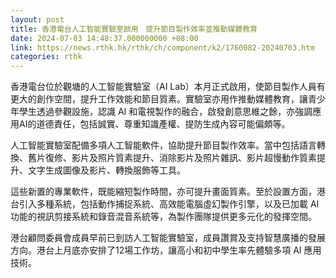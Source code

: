 ```yaml
---
layout: post
title: 香港電台人工智能實驗室啟用　提升節目製作效率並推動媒體教育
date: 2024-07-03 14:48:37.000000000 +08:00
link: https://news.rthk.hk/rthk/ch/component/k2/1760082-20240703.htm
categories: rthk
---
```


香港電台位於觀塘的人工智能實驗室（AI Lab）本月正式啟用，使節目製作人員有更大的創作空間，提升工作效能和節目質素。實驗室亦用作推動媒體教育，讓青少年學生透過參觀設施，認識 AI 和電視製作的融合，啟發創意思維之餘，亦強調應用AI的道德責任，包括誠實、尊重知識產權、提防生成內容可能偏頗等。

人工智能實驗室配備多項人工智能軟件，協助提升節目製作效率。當中包括語言轉換、舊片復修、影片及照片質素提升、消除影片及照片雜訊、影片超慢動作質素提升、文字生成圖像及影片、轉換服飾等工具。

這些新置的專業軟件，既能縮短製作時間，亦可提升畫面質素。至於設置方面，港台引入多種系統，包括動作捕捉系統、高效能電腦虛幻製作引擎，以及已加載 AI 功能的視訊剪接系統和錄音混音系統等，為製作團隊提供更多元化的發揮空間。

港台顧問委員會成員早前已到訪人工智能實驗室，成員讚賞及支持智慧廣播的發展方向。港台上月底亦安排了12場工作坊，讓高小和初中學生率先體驗多項 AI 應用技術。
